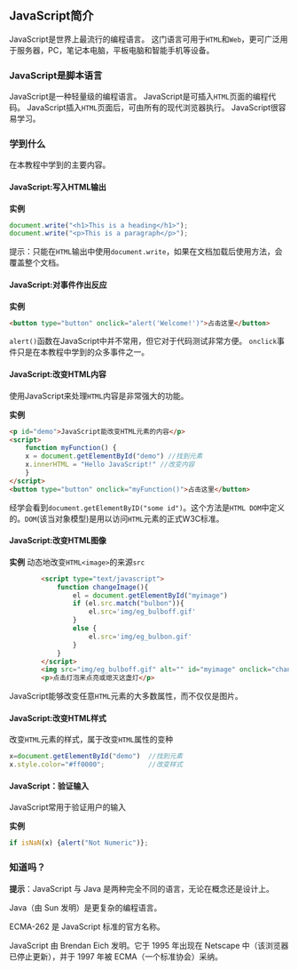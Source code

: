 ## JavaScript简介

JavaScript是世界上最流行的编程语言。
这门语言可用于`HTML`和`Web`，更可广泛用于服务器，PC，笔记本电脑，平板电脑和智能手机等设备。


### JavaScript是脚本语言

JavaScript是一种轻量级的编程语言。
JavaScript是可插入`HTML`页面的编程代码。
JavaScript插入`HTML`页面后，可由所有的现代浏览器执行。
JavaScript很容易学习。

### 学到什么

在本教程中学到的主要内容。

#### JavaScript:写入HTML输出 

**实例**
```javascript
document.write("<h1>This is a heading</h1>");
document.write("<p>This is a paragraph</p>");
```
提示：只能在`HTML`输出中使用`document.write`，如果在文档加载后使用方法，会覆盖整个文档。

#### JavaScript:对事件作出反应

**实例**
```html
<button type="button" onclick="alert('Welcome!')">占击这里</button>
```
`alert()`函数在JavaScript中并不常用，但它对于代码测试非常方便。
`onclick`事件只是在本教程中学到的众多事件之一。

#### JavaScript:改变HTML内容

使用JavaScript来处理`HTML`内容是非常强大的功能。

**实例**
```html
<p id="demo">JavaScript能改变HTML元素的内容</p>
<script>
    function myFunction() {
    x = document.getElementById("demo") //找到元素
    x.innerHTML = "Hello JavaScript!" //改变内容 
    }
</script>
<button type="button" onclick="myFunction()">占击这里</button>
```
经学会看到`document.getElementByID("some id")`。这个方法是`HTML DOM`中定义的。`DOM`(该当对象模型)是用以访问`HTML`元素的正式W3C标准。

#### JavaScript:改变HTML图像

**实例**
动态地改变`HTML<image>`的来源`src`
```html
		<script type="text/javascript">
			function changeImage(){
				el = document.getElementById("myimage")
				if (el.src.match("bulbon")){
					el.src='img/eg_bulboff.gif'
				}
				else {
					el.src='img/eg_bulbon.gif'
				}
			}
		</script>	
		<img src="img/eg_bulboff.gif" alt="" id="myimage" onclick="changeImage()"/>
		<p>点击灯泡来点亮或熄灭这盏灯</p>
```
JavaScript能够改变任意`HTML`元素的大多数属性，而不仅仅是图片。


#### JavaScript:改变HTML样式

改变`HTML`元素的样式，属于改变`HTML`属性的变种 
```javascript
x=document.getElementById("demo")  //找到元素
x.style.color="#ff0000";           //改变样式
```

#### JavaScript：验证输入

JavaScript常用于验证用户的输入

**实例**
```javascript
if isNaN(x) {alert("Not Numeric")};
```

### 知道吗？

**提示**：JavaScript 与 Java 是两种完全不同的语言，无论在概念还是设计上。

Java（由 Sun 发明）是更复杂的编程语言。

ECMA-262 是 JavaScript 标准的官方名称。

JavaScript 由 Brendan Eich 发明。它于 1995 年出现在 Netscape 中（该浏览器已停止更新），并于 1997 年被 ECMA（一个标准协会）采纳。
